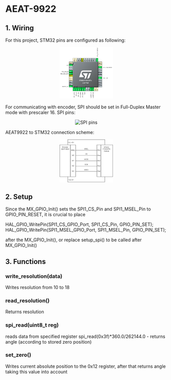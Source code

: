 # AEAT-9922

## 1. Wiring
For this project, STM32 pins are configured as following:

<p align="center" width="100%">
    <img width="33%" src="Images/stm_pins.png" alt="Stm pins"> 
</p>

For communicating with encoder, SPI should be set in Full-Duplex Master mode with prescaler 16.
SPI pins:

<p align="center" width="100%">
    <img width="33%" src="Images/encoder_pins.png" alt="SPI pins"> 
</p>

AEAT9922 to STM32 connection scheme:

<p align="center" width="100%">
    <img width="33%" src="Images/9922_connect.png" alt="Connection scheme"> 
</p>


## 2. Setup

Since the MX_GPIO_Init() sets the SPI1_CS_Pin and SPI1_MSEL_Pin to GPIO_PIN_RESET, it is crucial to place

HAL_GPIO_WritePin(SPI1_CS_GPIO_Port, SPI1_CS_Pin, GPIO_PIN_SET);
HAL_GPIO_WritePin(SPI1_MSEL_GPIO_Port, SPI1_MSEL_Pin, GPIO_PIN_SET);

after the MX_GPIO_Init(), or replace setup_spi() to be called after MX_GPIO_Init()

## 3. Functions
### write_resolution(data)
Writes resolution from 10 to 18

### read_resolution()
Returns resolution

### spi_read(uint8_t reg)
reads data from specified register
spi_read(0x3f)*360.0/262144.0 - returns angle (according to stored zero position)

### set_zero()
Writes current absolute position to the 0x12 register, after that returns angle taking this value into account
